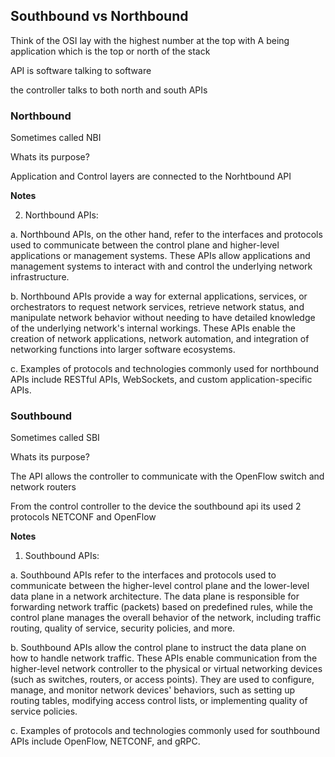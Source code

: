 ## Southbound vs Northbound

Think of the OSI lay with the highest number at the top with A being application which is the top or north of the stack

API is software talking to software

the controller talks to both north and south APIs

### Northbound

Sometimes called NBI

Whats its purpose?

Application and Control layers are connected to the Norhtbound API

**Notes**

2.	Northbound APIs:

a.	Northbound APIs, on the other hand, refer to the interfaces and protocols used to communicate between the control plane and higher-level applications or management systems. These APIs allow applications and management systems to interact with and control the underlying network infrastructure.

b.	Northbound APIs provide a way for external applications, services, or orchestrators to request network services, retrieve network status, and manipulate network behavior without needing to have detailed knowledge of the underlying network's internal workings. These APIs enable the creation of network applications, network automation, and integration of networking functions into larger software ecosystems.

c.	Examples of protocols and technologies commonly used for northbound APIs include RESTful APIs, WebSockets, and custom application-specific APIs.


### Southbound

Sometimes called SBI  

Whats its purpose?

The API allows the controller to communicate with the OpenFlow switch and network routers

From the control controller to the device the southbound api its used 2 protocols NETCONF and OpenFlow

**Notes**

1.	Southbound APIs:

a.	Southbound APIs refer to the interfaces and protocols used to communicate between the higher-level control plane and the lower-level data plane in a network architecture. The data plane is responsible for forwarding network traffic (packets) based on predefined rules, while the control plane manages the overall behavior of the network, including traffic routing, quality of service, security policies, and more.

b.	Southbound APIs allow the control plane to instruct the data plane on how to handle network traffic. These APIs enable communication from the higher-level network controller to the physical or virtual networking devices (such as switches, routers, or access points). They are used to configure, manage, and monitor network devices' behaviors, such as setting up routing tables, modifying access control lists, or implementing quality of service policies.

c.	Examples of protocols and technologies commonly used for southbound APIs include OpenFlow, NETCONF, and gRPC.

